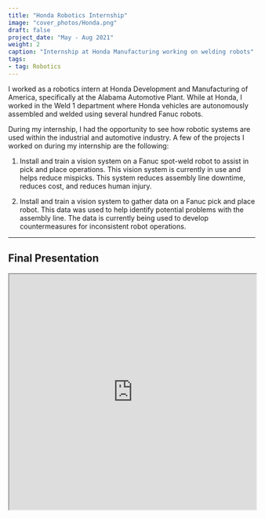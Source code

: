 ```yaml
---
title: "Honda Robotics Internship"
image: "cover_photos/Honda.png"
draft: false
project_date: "May - Aug 2021"
weight: 2
caption: "Internship at Honda Manufacturing working on welding robots"
tags:
- tag: Robotics
---
```


I worked as a robotics intern at Honda Development and Manufacturing of America, specifically at the Alabama Automotive Plant. While at Honda, I worked in the Weld 1 department where Honda vehicles are autonomously assembled and welded using several hundred Fanuc robots.

During my internship, I had the opportunity to see how robotic systems are used within the industrial and automotive industry. A few of the projects I worked on during my internship are the following:

1. Install and train a vision system on a Fanuc spot-weld robot to assist in pick and place operations. This vision system is currently in use and helps reduce mispicks. This system reduces assembly line downtime, reduces cost, and reduces human injury.

2. Install and train a vision system to gather data on a Fanuc pick and place robot. This data was used to help identify potential problems with the assembly line. The data is currently being used to develop countermeasures for inconsistent robot operations. 

---
## Final Presentation

<iframe src="https://drive.google.com/file/d/1GDabXP7awrgRKtSSWVY6hjX9s4Fy_Hyl/preview" width="100%" height="480" allow="autoplay"></iframe>
